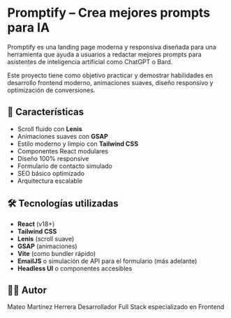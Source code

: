 # Promptify – Crea mejores prompts para IA

Promptify es una landing page moderna y responsiva diseñada para una herramienta que ayuda a usuarios a redactar mejores prompts para asistentes de inteligencia artificial como ChatGPT o Bard.

Este proyecto tiene como objetivo practicar y demostrar habilidades en desarrollo frontend moderno, animaciones suaves, diseño responsivo y optimización de conversiones.

## 🚀 Características

- Scroll fluido con **Lenis**
- Animaciones suaves con **GSAP**
- Estilo moderno y limpio con **Tailwind CSS**
- Componentes React modulares
- Diseño 100% responsive
- Formulario de contacto simulado
- SEO básico optimizado
- Arquitectura escalable

## 🛠 Tecnologías utilizadas

- **React** (v18+)
- **Tailwind CSS**
- **Lenis** (scroll suave)
- **GSAP** (animaciones)
- **Vite** (como bundler rápido)
- **EmailJS** o simulación de API para el formulario (más adelante)
- **Headless UI** o componentes accesibles

## 👨‍💻 Autor
Mateo Martínez Herrera
Desarrollador Full Stack especializado en Frontend